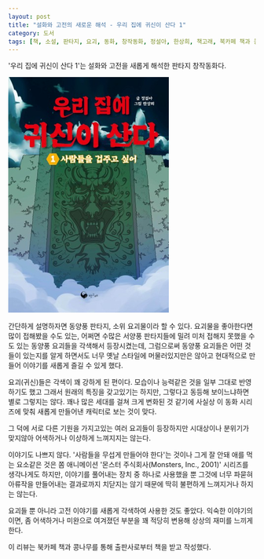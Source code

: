 ```yaml
---
layout: post
title: "설화와 고전의 새로운 해석 - 우리 집에 귀신이 산다 1"
category: 도서
tags: [책, 소설, 판타지, 요괴, 동화, 창작동화, 정설아, 한상희, 책고래, 북카페 책과 콩나무, 서평]
---
```


'우리 집에 귀신이 산다 1'는
설화와 고전을 새롭게 해석한 판타지 창작동화다.

![표지](/images/book/ghosts-living-in-my-house-1-book-h480.jpg)

간단하게 설명하자면 동양풍 판타지, 소위 요괴물이라 할 수 있다.
요괴물을 좋아한다면 많이 접해봤을 수도 있는,
어쩌면 수많은 서양풍 판타지들에 밀려 미처 접해지 못했을 수도 있는
동양풍 요괴들을 각색해서 등장시켰는데,
그럼으로써 동양풍 요괴들은 어떤 것들이 있는지를 알게 하면서도
너무 옛날 스타일에 머물러있지만은 않아고 현대적으로 만들어
이야기를 새롭게 즐길 수 있게 했다.

요괴(귀신)들은 각색이 꽤 강하게 된 편이다.
모습이나 능력같은 것을 일부 그대로 반영하기도 했고
그래서 원래의 특징을 갖고있기는 하지만,
그렇다고 동등해 보이느냐하면 별로 그렇지는 않다.
꽤나 많은 세대를 걸쳐 크게 변화된 것 같기에
사실상 이 동화 시리즈에 맞춰 새롭게 만들어낸 캐릭터로 보는 것이 맞다.

그 덕에 서로 다른 기원을 가지고있는 여러 요괴들이 등장하지만
시대상이나 분위기가 맞지않아 어색하거나 이상하게 느껴지지는 않는다.

이야기도 나쁘지 않다.
'사람들을 무섭게 만들어야 한다'는 것이나
그게 잘 안돼 애를 먹는 요소같은 것은
쫌 애니메이션 '몬스터 주식회사(Monsters, Inc., 2001)' 시리즈를 생각나게도 하지만,
이야기를 풀어내는 장치 중 하나로 사용했을 뿐
그것에 너무 파묻혀 아류작을 만들어내는 결과로까지 치닫지는 않기 때문에
딱히 불편하게 느껴지거나 하지는 않는다.

요괴들 뿐 아니라 고전 이야기를 새롭게 각색하여 사용한 것도 좋았다.
익숙한 이야기의 이면, 좀 어색하거나 미완으로 여겨졌던 부분을 꽤 적당히 변용해
상상의 재미를 느끼게 한다.



<div class="im im-info">
이 리뷰는 북카페 책과 콩나무를 통해 출판사로부터 책을 받고 작성했다.
</div>
